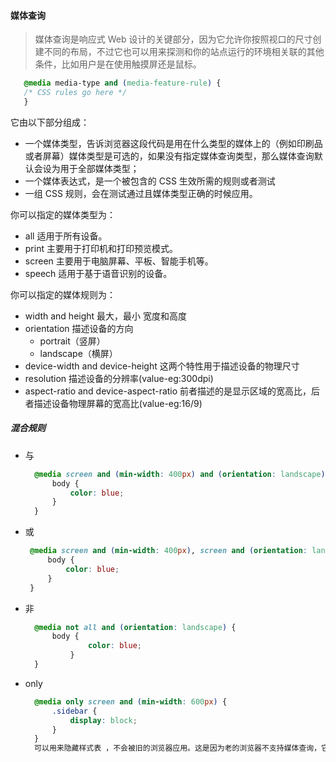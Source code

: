 #### 媒体查询
 
 >媒体查询是响应式 Web 设计的关键部分，因为它允许你按照视口的尺寸创建不同的布局，不过它也可以用来探测和你的站点运行的环境相关联的其他条件，比如用户是在使用触摸屏还是鼠标。

 ```css
    @media media-type and (media-feature-rule) {
    /* CSS rules go here */
    }

 ```

 它由以下部分组成：

- 一个媒体类型，告诉浏览器这段代码是用在什么类型的媒体上的（例如印刷品或者屏幕）媒体类型是可选的，如果没有指定媒体查询类型，那么媒体查询默认会设为用于全部媒体类型；
- 一个媒体表达式，是一个被包含的 CSS 生效所需的规则或者测试
- 一组 CSS 规则，会在测试通过且媒体类型正确的时候应用。

你可以指定的媒体类型为：
- all 适用于所有设备。
- print 主要用于打印机和打印预览模式。
- screen 主要用于电脑屏幕、平板、智能手机等。
- speech 适用于基于语音识别的设备。

你可以指定的媒体规则为：
- width and height  最大，最小 宽度和高度
- orientation 描述设备的方向
  - portrait（竖屏）
  - landscape（横屏）
- device-width and device-height 这两个特性用于描述设备的物理尺寸
- resolution 描述设备的分辨率(value-eg:300dpi)
- aspect-ratio and device-aspect-ratio 前者描述的是显示区域的宽高比，后者描述设备物理屏幕的宽高比(value-eg:16/9)
##### 混合规则

- 与
  ```css
    @media screen and (min-width: 400px) and (orientation: landscape) {
        body {
            color: blue;
        }
    }
  ```

- 或
   ```css
    @media screen and (min-width: 400px), screen and (orientation: landscape) {
        body {
            color: blue;
        }
    }
  ```

- 非
  ```css
    @media not all and (orientation: landscape) {
        body {
                color: blue;
            }
    }
  ```

- only
  ```css
    @media only screen and (min-width: 600px) {
        .sidebar {
            display: block;
        }
    }
    可以用来隐藏样式表 ，不会被旧的浏览器应用。这是因为老的浏览器不支持媒体查询，它们会忽略only关键字和后面的所有表达，而新的浏览器会把它作为普通的媒体查询来处理。
```
